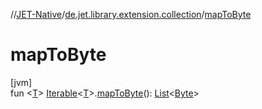 //[JET-Native](../../index.md)/[de.jet.library.extension.collection](index.md)/[mapToByte](map-to-byte.md)

# mapToByte

[jvm]\
fun &lt;[T](map-to-byte.md)&gt; [Iterable](https://kotlinlang.org/api/latest/jvm/stdlib/kotlin.collections/-iterable/index.html)&lt;[T](map-to-byte.md)&gt;.[mapToByte](map-to-byte.md)(): [List](https://kotlinlang.org/api/latest/jvm/stdlib/kotlin.collections/-list/index.html)&lt;[Byte](https://kotlinlang.org/api/latest/jvm/stdlib/kotlin/-byte/index.html)&gt;
